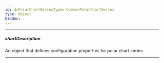 ```yaml
---
id: dxPolarChartSeriesTypes.CommonPolarChartSeries
type: Object
hidden: 
---
```

---
##### shortDescription
An object that defines configuration properties for polar chart series.

---
